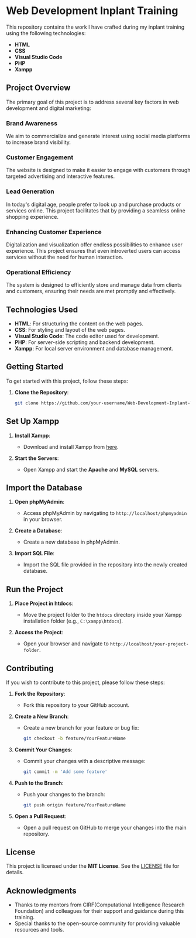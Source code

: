 # Web Development Inplant Training

This repository contains the work I have crafted during my inplant training using the following technologies:

- **HTML**
- **CSS**
- **Visual Studio Code**
- **PHP**
- **Xampp**

## Project Overview

The primary goal of this project is to address several key factors in web development and digital marketing:

### Brand Awareness
We aim to commercialize and generate interest using social media platforms to increase brand visibility.

### Customer Engagement
The website is designed to make it easier to engage with customers through targeted advertising and interactive features.

### Lead Generation
In today's digital age, people prefer to look up and purchase products or services online. This project facilitates that by providing a seamless online shopping experience.

### Enhancing Customer Experience
Digitalization and visualization offer endless possibilities to enhance user experience. This project ensures that even introverted users can access services without the need for human interaction.

### Operational Efficiency
The system is designed to efficiently store and manage data from clients and customers, ensuring their needs are met promptly and effectively.

## Technologies Used

- **HTML**: For structuring the content on the web pages.
- **CSS**: For styling and layout of the web pages.
- **Visual Studio Code**: The code editor used for development.
- **PHP**: For server-side scripting and backend development.
- **Xampp**: For local server environment and database management.

## Getting Started

To get started with this project, follow these steps:

1. **Clone the Repository**:
   ```bash
   git clone https://github.com/your-username/Web-Development-Inplant-Training.git

## Set Up Xampp

1. **Install Xampp**:
   - Download and install Xampp from [here](https://www.apachefriends.org/index.html).
   
2. **Start the Servers**:
   - Open Xampp and start the **Apache** and **MySQL** servers.

## Import the Database

1. **Open phpMyAdmin**:
   - Access phpMyAdmin by navigating to `http://localhost/phpmyadmin` in your browser.

2. **Create a Database**:
   - Create a new database in phpMyAdmin.

3. **Import SQL File**:
   - Import the SQL file provided in the repository into the newly created database.

## Run the Project

1. **Place Project in htdocs**:
   - Move the project folder to the `htdocs` directory inside your Xampp installation folder (e.g., `C:\xampp\htdocs`).

2. **Access the Project**:
   - Open your browser and navigate to `http://localhost/your-project-folder`.

## Contributing

If you wish to contribute to this project, please follow these steps:

1. **Fork the Repository**:
   - Fork this repository to your GitHub account.

2. **Create a New Branch**:
   - Create a new branch for your feature or bug fix:
     ```bash
     git checkout -b feature/YourFeatureName
     ```

3. **Commit Your Changes**:
   - Commit your changes with a descriptive message:
     ```bash
     git commit -m 'Add some feature'
     ```

4. **Push to the Branch**:
   - Push your changes to the branch:
     ```bash
     git push origin feature/YourFeatureName
     ```

5. **Open a Pull Request**:
   - Open a pull request on GitHub to merge your changes into the main repository.

## License

This project is licensed under the **MIT License**. See the [LICENSE](LICENSE) file for details.

## Acknowledgments

- Thanks to my mentors from CIRF(Computational Intelligence Research Foundation) and colleagues for their support and guidance during this training.
- Special thanks to the open-source community for providing valuable resources and tools.
